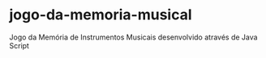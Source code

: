 # jogo-da-memoria-musical
Jogo da Memória de Instrumentos Musicais desenvolvido através de Java Script
